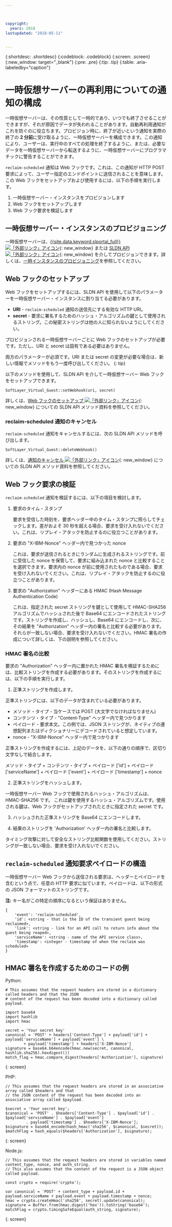 ```yaml
---



copyright:
  years: 2018
lastupdated: "2018-05-11"


---
```


{:shortdesc: .shortdesc}
{:codeblock: .codeblock}
{:screen: .screen}
{:new_window: target="_blank"}
{:pre: .pre}
{:tip: .tip}
{:table: .aria-labeledby="caption"}

# 一時仮想サーバーの再利用についての通知の構成 

一時仮想サーバーは、その性質として一時的であり、いつでも終了させることができますが、それが原因でデータが失われることがあります。自動再利用通知がこれを防ぐのに役立ちます。プロビジョン時に、終了が近いという通知を実際の終了の **2 分前**に受け取るように、一時仮想サーバーを構成できます。この通知により、ユーザーは、実行中のすべての処理を終了するように、または、必要なデータを一時仮想サーバーから転送するように、一時仮想サーバーにプログラマチックに警告することができます。

`reclaim-scheduled` 通知は Web フックです。これは、この通知が HTTP POST 要求によって、ユーザー指定のエンドポイントに送信されることを意味します。この Web フックをセットアップおよび使用するには、以下の手順を実行します。

1. 一時仮想サーバー・インスタンスをプロビジョンします
2. Web フックをセットアップします 
3. Web フック要求を検証します

## 一時仮想サーバー・インスタンスのプロビジョニング

一時仮想サーバーは、[{{site.data.keyword.slportal_full}} ![「外部リンク」アイコン](../icons/launch-glyph.svg "「外部リンク」アイコン")](https://control.softlayer.com/){: new_window} または [SLDN API ![「外部リンク」アイコン](../icons/launch-glyph.svg "「外部リンク」アイコン")](http://sldn.softlayer.com){: new_window} を介してプロビジョンできます。詳しくは、[一時インスタンスのプロビジョニング](/docs/vsi/vsi_provision_transient.html)を参照してください。 

## Web フックのセットアップ

Web フックをセットアップするには、SLDN API を使用して以下のパラメーターを一時仮想サーバー・インスタンスに割り当てる必要があります。

   * **URI** - `reclaim-scheduled` 通知の送信先にする有効な HTTP URI。
   * **secret** - 要求に署名するためのハッシュ・アルゴリズムの鍵として使用されるストリング。この秘密ストリングは他の人に知られないようにしてください。
   
プロビジョンされる一時仮想サーバーごとに Web フックのセットアップが必要です。ただし、URI と secret は固有である必要はありません。

両方のパラメーターが必須です。URI または secret の変更が必要な場合は、新しい情報でメソッドをもう一度呼び出してください。
{: tip}

以下のメソッドを使用して、SLDN API を介して一時仮想サーバー Web フックをセットアップできます。

  `SoftLayer_Virtual_Guest::setWebhook(uri, secret)`

詳しくは、[Web フックのセットアップ ![「外部リンク」アイコン](../icons/launch-glyph.svg "「外部リンク」アイコン")](http://sldn.softlayer.com/reference/services/SoftLayer_Virtual_Guest/setTransientWebhook/){: new_window} についての SLDN API メソッド資料を参照してください。

### reclaim-scheduled 通知のキャンセル

`reclaim-scheduled` 通知をキャンセルするには、次の SLDN API メソッドを呼び出します。

  `SoftLayer_Virtual_Guest::deleteWebhook()`

詳しくは、[通知のキャンセル ![「外部リンク」アイコン](../icons/launch-glyph.svg "「外部リンク」アイコン")](http://sldn.softlayer.com/reference/services/SoftLayer_Virtual_Guest/deleteTransientWebhook/){: new_window} についての SLDN API メソッド資料を参照してください。

## Web フック要求の検証

`reclaim-scheduled` 通知を検証するには、以下の項目を検討します。 

1. 要求のタイム・スタンプ

   要求を受信した時刻を、要求ヘッダー中のタイム・スタンプに照らしてチェックします。差がおよそ 30 秒を超える場合、要求を受け入れないでください。これは、リプレイ・アタックを防止するのに役立つことがあります。

2. 要求の "X-IBM-Nonce" ヘッダー内で見つかった nonce

   これは、要求が送信されるときにランダムに生成されるストリングです。前に受信した nonce を保管して、要求に組み込まれた nonce と比較することを選択できます。要求内の nonce が前に使用されたものである場合、要求を受け入れないでください。これは、リプレイ・アタックを防止するのに役立つことがあります。

3. 要求の "Authorization" ヘッダーにある HMAC (Hash Message Authentication Code)

   これは、指定された secret ストリングを鍵として使用して HMAC-SHA256 アルゴリズムでハッシュされた後で Base64 にエンコードされたストリングです。ストリングを作成し、ハッシュし、Base64 にエンコードし、次に、その結果を "Authorization" ヘッダー内の署名と比較する必要があります。それらが一致しない場合、要求を受け入れないでください。HMAC 署名の作成について詳しくは、下の説明を参照してください。

### HMAC 署名の比較

要求の "Authorization" ヘッダー内に置かれた HMAC 署名を検証するためには、比較ストリングを作成する必要があります。そのストリングを作成するには、以下の手順を実行します。

1. 正準ストリングを作成します。

  正準ストリングには、以下のデータが含まれている必要があります。
  * メソッド・タイプ - 当ケースでは POST (大文字でなければなりません)
  * コンテンツ・タイプ - "Content-Type" ヘッダー内で見つかります
  * ペイロード - 要求本文。この例では、JSON ストリングが、ネイティブの連想配列またはディクショナリーにデコードされていると想定しています。  
  * nonce - "X-IBM-Nonce" ヘッダー内で見つかります

  正準ストリングを作成するには、上記のデータを、以下の通りの順序で、区切り文字なしで結合します。

  メソッド・タイプ + コンテンツ・タイプ + ペイロード ['id'] + ペイロード ['serviceName'] + ペイロード ['event'] + ペイロード ['timestamp'] + nonce

2. 正準ストリングをハッシュします。

  一時仮想サーバー Web フックで使用されるハッシュ・アルゴリズムは、HMAC-SHA256 です。 これは鍵を使用するハッシュ・アルゴリズムです。使用される鍵は、Web フックがセットアップされたときに指定された secret です。

3. ハッシュされた正準ストリングを Base64 にエンコードします。

4. 結果のストリングを 'Authorization' ヘッダー内の署名と比較します。  

  タイミング攻撃に対して安全なストリング比較関数を使用してください。ストリングが一致しない場合、要求を受け入れないでください。

## `reclaim-scheduled` 通知要求ペイロードの構造

一時仮想サーバー Web フックから送信される要求は、ヘッダーとペイロードを含むという点で、任意の HTTP 要求に似ています。ペイロードは、以下の形式の JSON フォーマットのストリングです。

**注:** キー名がこの特定の順序になるという保証はありません。

	{
		'event': 'reclaim-scheduled',
		'id': <string - that is the ID of the transient guest being reclaimed>,
		'link': <string - link for an API call to return info about the guest being reaped>,
		'serviceName': <string - name of the API service class>,
		'timestamp': <integer - timestamp of when the reclaim was scheduled>
	}


## HMAC 署名を作成するためのコードの例

Python:

```
# This assumes that the request headers are stored in a dictionary called headers and that the JSON
# content of the request has been decoded into a dictionary called payload.

import base64
import hashlib
import hmac

secret = 'Your secret key'
canonical = 'POST' + headers['Content-Type'] + payload['id'] + payload['serviceName'] + payload['event'] \
	    + payload['timestamp'] + headers['X-IBM-Nonce']
signature = base64.b64encode(hmac.new(secret, canonical, hashlib.sha256).hexdigest())
match_flag = hmac.compare_digest(headers['Authorization'], signature)
```
{: screen}

PHP:

```
// This assumes that the request headers are stored in an associative array called $headers and that
// the JSON content of the request has been decoded into an associative array called $payload.

$secret = 'Your secret key';
$canonical = 'POST' . $headers['Content-Type'] . $payload['id'] . $payload['serviceName'] . $payload['event']
	     . payload['timestamp'] . $headers['X-IBM-Nonce'];
$signature = base64_encode(hash_hmac('sha256', $canonical, $secret));
$matchFlag = hash_equals($headers['Authorization'], $signature); 
```
{: screen}

Node.js:

```
// This assumes that the request headers are stored in variables named content_type, nonce, and auth_string.
// This also assumes that the content of the request is a JSON object called payload.

const crypto = require('crypto');

var canonical = 'POST' + content_type + payload.id + payload.serviceName + payload.event + payload.timestamp + nonce;
hmac = crypto.createHmac('sha256', secret).update(canonical);
signature = Buffer.from(hmac.digest('hex')).toString('base64');
matchFlag = crypto.timingSafeEqual(auth_string, signature);
```
{: screen}
